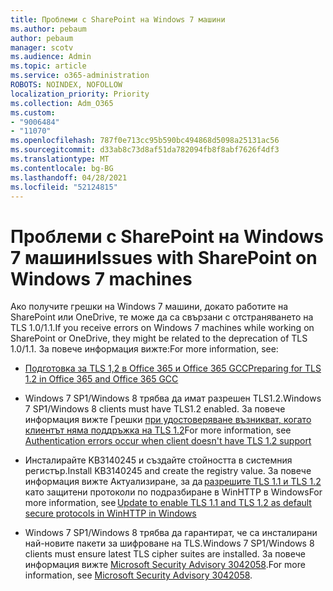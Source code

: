 ```yaml
---
title: Проблеми с SharePoint на Windows 7 машини
ms.author: pebaum
author: pebaum
manager: scotv
ms.audience: Admin
ms.topic: article
ms.service: o365-administration
ROBOTS: NOINDEX, NOFOLLOW
localization_priority: Priority
ms.collection: Adm_O365
ms.custom:
- "9006484"
- "11070"
ms.openlocfilehash: 787f0e713cc95b590bc494868d5098a25131ac56
ms.sourcegitcommit: d33ab8c73d8af51da782094fb8f8abf7626f4df3
ms.translationtype: MT
ms.contentlocale: bg-BG
ms.lasthandoff: 04/28/2021
ms.locfileid: "52124815"
---
```

# <a name="issues-with-sharepoint-on-windows-7-machines"></a><span data-ttu-id="02964-102">Проблеми с SharePoint на Windows 7 машини</span><span class="sxs-lookup"><span data-stu-id="02964-102">Issues with SharePoint on Windows 7 machines</span></span>

<span data-ttu-id="02964-103">Ако получите грешки на Windows 7 машини, докато работите на SharePoint или OneDrive, те може да са свързани с отстраняването на TLS 1.0/1.1.</span><span class="sxs-lookup"><span data-stu-id="02964-103">If you receive errors on Windows 7 machines while working on SharePoint or OneDrive, they might be related to the deprecation of TLS 1.0/1.1.</span></span> <span data-ttu-id="02964-104">За повече информация вижте:</span><span class="sxs-lookup"><span data-stu-id="02964-104">For more information, see:</span></span>

- [<span data-ttu-id="02964-105">Подготовка за TLS 1,2 в Office 365 и Office 365 GCC</span><span class="sxs-lookup"><span data-stu-id="02964-105">Preparing for TLS 1.2 in Office 365 and Office 365 GCC</span></span>](https://docs.microsoft.com/microsoft-365/compliance/prepare-tls-1.2-in-office-365)

- <span data-ttu-id="02964-106">Windows 7 SP1/Windows 8 трябва да имат разрешен TLS1.2.</span><span class="sxs-lookup"><span data-stu-id="02964-106">Windows 7 SP1/Windows 8 clients must have TLS1.2 enabled.</span></span> <span data-ttu-id="02964-107">За повече информация вижте Грешки [при удостоверяване възникват, когато клиентът няма поддръжка на TLS 1.2](https://review.docs.microsoft.com/sharepoint/troubleshoot/administration/authentication-errors-tls12-support)</span><span class="sxs-lookup"><span data-stu-id="02964-107">For more information, see [Authentication errors occur when client doesn't have TLS 1.2 support](https://review.docs.microsoft.com/sharepoint/troubleshoot/administration/authentication-errors-tls12-support)</span></span>

- <span data-ttu-id="02964-108">Инсталирайте KB3140245 и създайте стойността в системния регистър.</span><span class="sxs-lookup"><span data-stu-id="02964-108">Install KB3140245 and create the registry value.</span></span> <span data-ttu-id="02964-109">За повече информация вижте Актуализиране, за да [разрешите TLS 1.1 и TLS 1.2](https://support.microsoft.com/topic/update-to-enable-tls-1-1-and-tls-1-2-as-default-secure-protocols-in-winhttp-in-windows-c4bd73d2-31d7-761e-0178-11268bb10392) като защитени протоколи по подразбиране в WinHTTP в Windows</span><span class="sxs-lookup"><span data-stu-id="02964-109">For more information, see [Update to enable TLS 1.1 and TLS 1.2 as default secure protocols in WinHTTP in Windows](https://support.microsoft.com/topic/update-to-enable-tls-1-1-and-tls-1-2-as-default-secure-protocols-in-winhttp-in-windows-c4bd73d2-31d7-761e-0178-11268bb10392)</span></span>

- <span data-ttu-id="02964-110">Windows 7 SP1/Windows 8 трябва да гарантират, че са инсталирани най-новите пакети за шифроване на TLS.</span><span class="sxs-lookup"><span data-stu-id="02964-110">Windows 7 SP1/Windows 8 clients must ensure latest TLS cipher suites are installed.</span></span> <span data-ttu-id="02964-111">За повече информация вижте [Microsoft Security Advisory 3042058](https://docs.microsoft.com/security-updates/SecurityAdvisories/2015/3042058).</span><span class="sxs-lookup"><span data-stu-id="02964-111">For more information, see [Microsoft Security Advisory 3042058](https://docs.microsoft.com/security-updates/SecurityAdvisories/2015/3042058).</span></span> 


